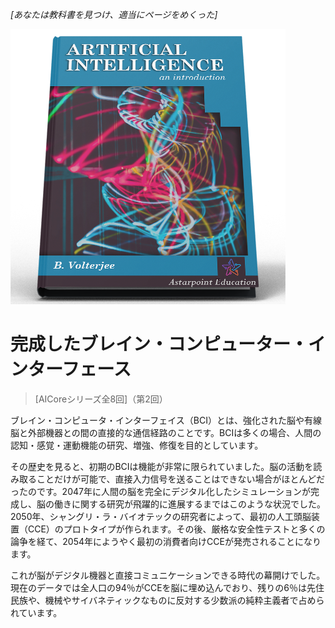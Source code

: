 *[あなたは教科書を見つけ、適当にページをめくった]*

![AI教科書](/resources/lore/textbookAI440.png)
# 完成したブレイン・コンピューター・インターフェース
> [AICoreシリーズ全8回]（第2回）

ブレイン・コンピュータ・インターフェイス（BCI）とは、強化された脳や有線脳と外部機器との間の直接的な通信経路のことです。BCIは多くの場合、人間の認知・感覚・運動機能の研究、増強、修復を目的としています。

その歴史を見ると、初期のBCIは機能が非常に限られていました。脳の活動を読み取ることだけが可能で、直接入力信号を送ることはできない場合がほとんどだったのです。2047年に人間の脳を完全にデジタル化したシミュレーションが完成し、脳の働きに関する研究が飛躍的に進展するまではこのような状況でした。2050年、シャングリ・ラ・バイオテックの研究者によって、最初の人工頭脳装置（CCE）のプロトタイプが作られます。その後、厳格な安全性テストと多くの論争を経て、2054年にようやく最初の消費者向けCCEが発売されることになります。

これが脳がデジタル機器と直接コミュニケーションできる時代の幕開けでした。現在のデータでは全人口の94％がCCEを脳に埋め込んでおり、残りの6％は先住民族や、機械やサイバネティックなものに反対する少数派の純粋主義者で占められています。
